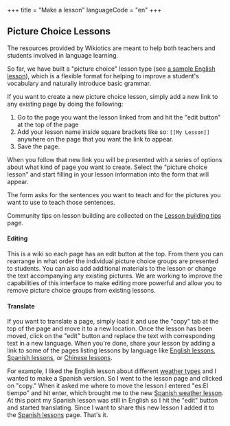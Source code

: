 +++
title = "Make a lesson"
languageCode = "en"
+++

## Picture Choice Lessons

The resources provided by Wikiotics are meant to help both teachers and
students involved in language learning.

So far, we have built a "picture choice" lesson type (see [a sample
English lesson](/en/Introduction)), which is a flexible format for
helping to improve a student's vocabulary and naturally introduce basic
grammar.

If you want to create a new picture choice lesson, simply add a new link
to any existing page by doing the following:

1.  Go to the page you want the lesson linked from and hit the "edit
    button" at the top of the page
2.  Add your lesson name inside square brackets like so: `[[My Lesson]]`
    anywhere on the page that you want the link to appear.
3.  Save the page.

When you follow that new link you will be presented with a series of
options about what kind of page you want to create. Select the "picture
choice lesson" and start filling in your lesson information into the
form that will appear.

The form asks for the sentences you want to teach and for the pictures
you want to use to teach those sentences.

Community tips on lesson building are collected on the [Lesson building
tips](/en/Lesson_building_tips) page.

#### Editing

This is a wiki so each page has an edit button at the top. From there
you can rearrange in what order the individual picture choice groups are
presented to students. You can also add additional materials to the
lesson or change the text accompanying any existing pictures. We are
working to improve the capabilities of this interface to make editing
more powerful and allow you to remove picture choice groups from
existing lessons.

#### Translate

If you want to translate a page, simply load it and use the "copy" tab
at the top of the page and move it to a new location. Once the lesson
has been moved, click on the "edit" button and replace the text with
corresponding text in a new language. When you're done, share your
lesson by adding a link to some of the pages listing lessons by language
like [English lessons](/en/English_lessons), [Spanish
lessons](/en/Spanish_lessons), or [Chinese
lessons](/en/Chinese_lessons).

For example, I liked the English lesson about different [weather
types](/en/Weather) and I wanted to make a Spanish version. So I went to
the lesson page and clicked on "copy." When it asked me where to move
the lesson I entered "es:El tiempo" and hit enter, which brought me to
the new [Spanish weather lesson](/es/El_tiempo). At this point my
Spanish lesson was still in English so I hit the "edit" button and
started translating. Since I want to share this new lesson I added it to
the [Spanish lessons](/en/Spanish_lessons) page. That's it.
